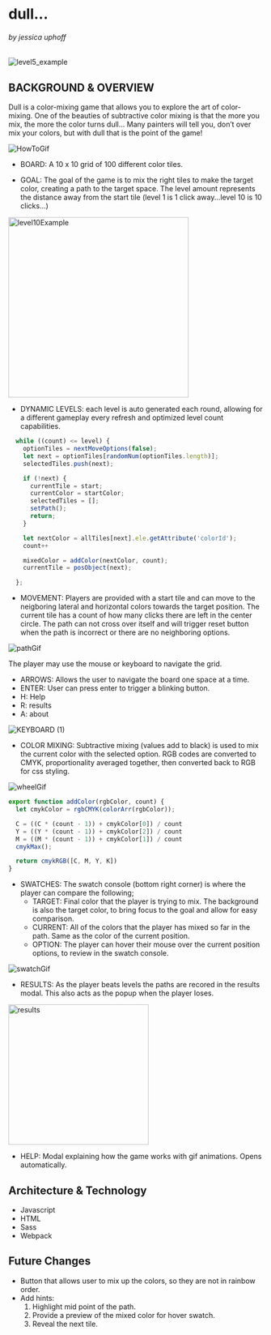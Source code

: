 # dull...
###### by jessica uphoff

![level5_example](https://user-images.githubusercontent.com/79214086/137543334-6e217dfc-ea5d-43a3-ba4e-b52f8bd09b69.gif)

## BACKGROUND & OVERVIEW
Dull is a color-mixing game that allows you to explore the art of color-mixing. One of the beauties of subtractive color mixing is that the more you mix, the more the color turns dull… Many painters will tell you, don’t over mix your colors, but with dull that is the point of the game!

![HowToGif](https://user-images.githubusercontent.com/79214086/137531794-fab24e07-1e27-4f48-8db5-26291f4e3696.gif)
 
- BOARD:  A 10 x 10 grid of 100 different color tiles.

- GOAL: The goal of the game is to mix the right tiles to make the target color, creating a path to the target space. The level amount represents the distance away from the start tile (level 1 is 1 click away...level 10 is 10 clicks...)

<img width="356" alt="level10Example" src="https://user-images.githubusercontent.com/79214086/137531377-7f6c8fbc-24f2-4c1d-bc2d-d3d26f1b9f88.png">



- DYNAMIC LEVELS: each level is auto generated each round, allowing for a different gameplay every refresh and optimized level count capabilities. 

```javascript
  while ((count) <= level) {
    optionTiles = nextMoveOptions(false);
    let next = optionTiles[randomNum(optionTiles.length)];
    selectedTiles.push(next);

    if (!next) {
      currentTile = start;
      currentColor = startColor;
      selectedTiles = [];
      setPath();
      return;
    }

    let nextColor = allTiles[next].ele.getAttribute('colorId');
    count++

    mixedColor = addColor(nextColor, count);
    currentTile = posObject(next);

  };
```

- MOVEMENT: Players are provided with a start tile and can move to the neigboring lateral and horizontal colors towards the target position. The current tile has a count of how many clicks there are left in the center circle. The path can not cross over itself and will trigger reset button when the path is incorrect or there are no neighboring options.

![pathGif](https://user-images.githubusercontent.com/79214086/137531518-5c838dcf-8847-4223-8c6e-836d74cfb77d.gif)


The player may use the mouse or keyboard to navigate the grid.
   - ARROWS: Allows the user to navigate the board one space at a time.
   - ENTER: User can press enter to trigger a blinking button.
   - H: Help 
   - R: results
   - A: about

![KEYBOARD (1)](https://user-images.githubusercontent.com/79214086/137531589-2f38cb27-b727-4fc6-a831-749d629942ab.jpg)

- COLOR MIXING: Subtractive mixing (values add to black) is used to mix the current color with the selected option. RGB codes are converted to CMYK, proportionality averaged together, then converted back to RGB for css styling.

![wheelGif](https://user-images.githubusercontent.com/79214086/137533552-8056b8f0-87ff-4816-9e1b-adab98b37764.gif)

```javascript
export function addColor(rgbColor, count) {
  let cmykColor = rgbCMYK(colorArr(rgbColor));

  C = ((C * (count - 1)) + cmykColor[0]) / count
  Y = ((Y * (count - 1)) + cmykColor[2]) / count
  M = ((M * (count - 1)) + cmykColor[1]) / count
  cmykMax();

  return cmykRGB([C, M, Y, K])
}
```

- SWATCHES: The swatch console (bottom right corner) is where the player can compare the following;
   - TARGET: Final color that the player is trying to mix. The background is also the target color, to bring focus to the goal and allow for easy comparison.
   - CURRENT: All of the colors that the player has mixed so far in the path. Same as the color of the current position.
   - OPTION: The player can hover their mouse over the current position options, to review in the swatch console.

![swatchGif](https://user-images.githubusercontent.com/79214086/137531652-ff225707-997b-4def-bf81-47fe7fd6c5ff.gif)

- RESULTS: As the player beats levels the paths are recored in the results modal. This also acts as the popup when the player loses.

<img width="277" alt="results" src="https://user-images.githubusercontent.com/79214086/137532250-13dcc777-03e5-4f38-87b0-73c56d5a3342.png">

- HELP: Modal explaining how the game works with gif animations. Opens automatically.


<!-- ## Functionality and MVPs

- Single-page web application, with popup modals for additional information.
- Each level, players are presented with a start position, target tile and a target mixed color.
- Each level they will mix colors creating a path of combinations, trying to land on the target space. 
- Once the player runs out of spaces, the current color and the target color are compared.
   CORRECT:
      - Success message and next level button are added to view.
      - The winning path is added to the results modal for review at anytime.
      - Lives are addded for next round.
   INCORRECT:
      - User can reset board by clicking the 'x' on the current tile or pressing enter.
      - 1 life is removed from total.
- Subtractive color mixing will be used, by converting to RGB to CMYK taking color average.
- 
 -->
<!-- 
## Wireframes
<img src='./wireframe.png' />

- /src
 - /styles
    - sass
 - /assets
    - logo.png
    - buttons...
 - index.js
 - /js
    - gridTile.js
    - color.js
    - mixPthGame.js
    - styleElements.js
    - utils.js
 -->

## Architecture & Technology

-	Javascript
-	HTML
-	Sass
-	Webpack

## Future Changes

- Button that allows user to mix up the colors, so they are not in rainbow order.
- Add hints:
   1. Highlight mid point of the path.
   2. Provide a preview of the mixed color for hover swatch.
   3. Reveal the next tile. 
